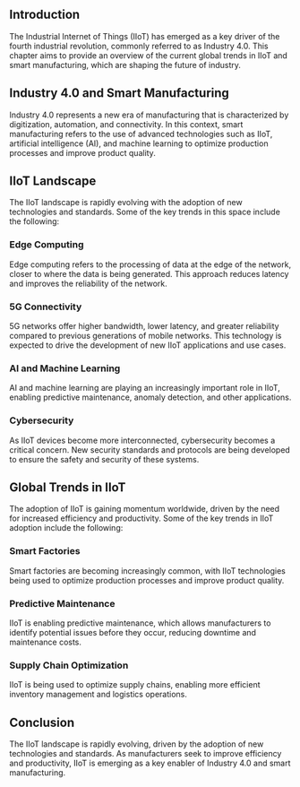 
Introduction
------------

The Industrial Internet of Things (IIoT) has emerged as a key driver of the fourth industrial revolution, commonly referred to as Industry 4.0. This chapter aims to provide an overview of the current global trends in IIoT and smart manufacturing, which are shaping the future of industry.

Industry 4.0 and Smart Manufacturing
------------------------------------

Industry 4.0 represents a new era of manufacturing that is characterized by digitization, automation, and connectivity. In this context, smart manufacturing refers to the use of advanced technologies such as IIoT, artificial intelligence (AI), and machine learning to optimize production processes and improve product quality.

IIoT Landscape
--------------

The IIoT landscape is rapidly evolving with the adoption of new technologies and standards. Some of the key trends in this space include the following:

### Edge Computing

Edge computing refers to the processing of data at the edge of the network, closer to where the data is being generated. This approach reduces latency and improves the reliability of the network.

### 5G Connectivity

5G networks offer higher bandwidth, lower latency, and greater reliability compared to previous generations of mobile networks. This technology is expected to drive the development of new IIoT applications and use cases.

### AI and Machine Learning

AI and machine learning are playing an increasingly important role in IIoT, enabling predictive maintenance, anomaly detection, and other applications.

### Cybersecurity

As IIoT devices become more interconnected, cybersecurity becomes a critical concern. New security standards and protocols are being developed to ensure the safety and security of these systems.

Global Trends in IIoT
---------------------

The adoption of IIoT is gaining momentum worldwide, driven by the need for increased efficiency and productivity. Some of the key trends in IIoT adoption include the following:

### Smart Factories

Smart factories are becoming increasingly common, with IIoT technologies being used to optimize production processes and improve product quality.

### Predictive Maintenance

IIoT is enabling predictive maintenance, which allows manufacturers to identify potential issues before they occur, reducing downtime and maintenance costs.

### Supply Chain Optimization

IIoT is being used to optimize supply chains, enabling more efficient inventory management and logistics operations.

Conclusion
----------

The IIoT landscape is rapidly evolving, driven by the adoption of new technologies and standards. As manufacturers seek to improve efficiency and productivity, IIoT is emerging as a key enabler of Industry 4.0 and smart manufacturing.
